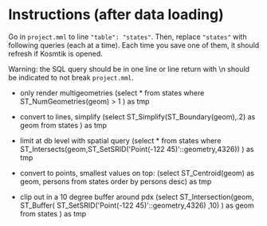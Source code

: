 # Instructions (after data loading)

Go in `project.mml` to line `"table": "states"`. Then, replace `"states"`
with following queries (each at a time). Each time you save one of them, it should refresh if Kosmtik is opened.

Warning: the SQL query should be in one line or line return
with \n should be indicated to not break `project.mml`.


- only render multigeometries
(select * from states
where ST_NumGeometries(geom) > 1
) as tmp

- convert to lines, simplify
(select ST_Simplify(ST_Boundary(geom),.2) as geom from states
) as tmp

- limit at db level with spatial query
(select * from states where
  ST_Intersects(geom,ST_SetSRID('Point(-122 45)'::geometry,4326))
) as tmp

- convert to points, smallest values on top:
(select ST_Centroid(geom) as geom, persons from states
  order by persons desc) as tmp

- clip out in a 10 degree buffer around pdx
(select
  ST_Intersection(geom,
    ST_Buffer(
      ST_SetSRID('Point(-122 45)'::geometry,4326)
   ,10)
)
as geom from states
) as tmp

